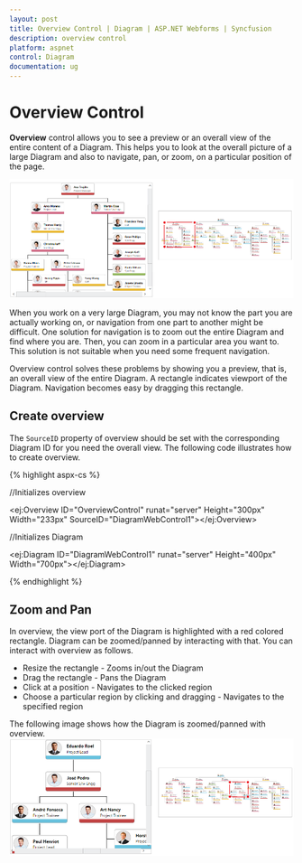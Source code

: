 ```yaml
---
layout: post
title: Overview Control | Diagram | ASP.NET Webforms | Syncfusion
description: overview control
platform: aspnet
control: Diagram
documentation: ug
---
```


# Overview Control

**Overview** control allows you to see a preview or an overall view of the entire content of a Diagram. This helps you to look at the overall picture of a large Diagram and also to navigate, pan, or zoom, on a particular position of the page.

![](/aspnet/Diagram/Overview-Control_images/Overview-Control_img1.png)

When you work on a very large Diagram, you may not know the part you are actually working on, or navigation from one part to another might be difficult. One solution for navigation is to zoom out the entire Diagram and find where you are. Then, you can zoom in a particular area you want to. This solution is not suitable when you need some frequent navigation.

Overview control solves these problems by showing you a preview, that is, an overall view of the entire Diagram. A rectangle indicates viewport of the Diagram. Navigation becomes easy by dragging this rectangle.

## Create overview

The `SourceID` property of overview should be set with the corresponding Diagram ID for you need the overall view. The following code illustrates how to create overview. 

{% highlight aspx-cs %}

//Initializes overview

<ej:Overview ID="OverviewControl" runat="server" Height="300px" Width="233px" SourceID="DiagramWebControl1"></ej:Overview>   


//Initializes Diagram

<ej:Diagram ID="DiagramWebControl1" runat="server" Height="400px" Width="700px"></ej:Diagram>

{% endhighlight %}


## Zoom and Pan

In overview, the view port of the Diagram is highlighted with a red colored rectangle. Diagram can be zoomed/panned by interacting with that. You can interact with overview as follows. 

* Resize the rectangle - Zooms in/out the Diagram
* Drag the rectangle - Pans the Diagram
* Click at a position - Navigates to the clicked region
* Choose a particular region by clicking and dragging - Navigates to the specified region

The following image shows how the Diagram is zoomed/panned with overview.
![](/aspnet/Diagram/Overview-Control_images/Overview-Control_img2.png)
  
